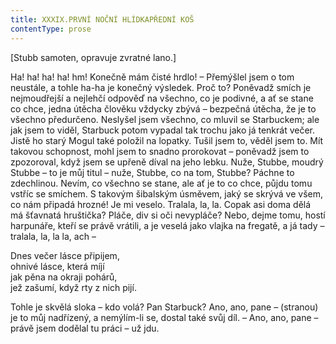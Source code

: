 ```yaml
---
title: XXXIX.PRVNÍ NOČNÍ HLÍDKAPŘEDNÍ KOŠ
contentType: prose
---
```


\[Stubb samoten, opravuje zvratné lano.\]

Ha! ha! ha! ha! hm! Konečně mám čisté hrdlo! – Přemýšlel jsem o tom neustále, a tohle ha-ha je konečný výsledek. Proč to? Poněvadž smích je nejmoudřejší a nejlehčí odpověď na všechno, co je podivné, a ať se stane co chce, jedna útěcha člověku vždycky zbývá – bezpečná útěcha, že je to všechno předurčeno. Neslyšel jsem všechno, co mluvil se Starbuckem; ale jak jsem to viděl, Starbuck potom vypadal tak trochu jako já tenkrát večer. Jistě ho starý Mogul také položil na lopatky. Tušil jsem to, věděl jsem to. Mít takovou schopnost, mohl jsem to snadno prorokovat – poněvadž jsem to zpozoroval, když jsem se upřeně díval na jeho lebku. Nuže, Stubbe, moudrý Stubbe – to je můj titul – nuže, Stubbe, co na tom, Stubbe? Páchne to zdechlinou. Nevím, co všechno se stane, ale ať je to co chce, půjdu tomu vstříc se smíchem. S takovým šibalským úsměvem, jaký se skrývá ve všem, co nám připadá hrozné! Je mi veselo. Tralala, la, la. Copak asi doma dělá má šťavnatá hruštička? Pláče, div si oči nevypláče? Nebo, dejme tomu, hostí harpunáře, kteří se právě vrátili, a je veselá jako vlajka na fregatě, a já tady – tralala, la, la la, ach –

Dnes večer lásce připijem,  
ohnivé lásce, která míjí  
jak pěna na okraji pohárů,  
jež zašumí, když rty z nich pijí.

Tohle je skvělá sloka – kdo volá? Pan Starbuck? Ano, ano, pane – (stranou) je to můj nadřízený, a nemýlím-li se, dostal také svůj díl. – Ano, ano, pane – právě jsem dodělal tu práci – už jdu.
